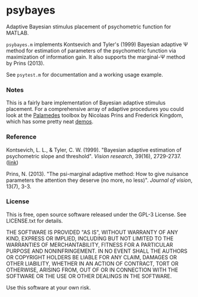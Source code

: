 # psybayes
Adaptive Bayesian stimulus placement of psychometric function for MATLAB.

`psybayes.m` implements Kontsevich and Tyler's (1999) Bayesian adaptive Ψ method for estimation of parameters of the psychometric function via maximization of information gain. It also supports the marginal-Ψ method by Prins (2013). 

See `psytest.m` for documentation and a working usage example.

### Notes

This is a fairly bare implementation of Bayesian adaptive stimulus placement. For a comprehensive array of adaptive procedures you could look at the [Palamedes](http://www.palamedestoolbox.org/) toolbox by Nicolaas Prins and Frederick Kingdom, which has some pretty neat [demos](http://www.palamedestoolbox.org/pal_ampm_demo.html).

### Reference

Kontsevich, L. L., & Tyler, C. W. (1999). "Bayesian adaptive estimation of psychometric slope and threshold". *Vision research*, 39(16), 2729-2737. ([link](http://www.sciencedirect.com/science/article/pii/S0042698998002855))

Prins, N. (2013). "The psi-marginal adaptive method: How to give nuisance parameters the attention they deserve (no more, no less)". *Journal of vision*, 13(7), 3-3.

### License

This is free, open source software released under the GPL-3 License. See LICENSE.txt for details.

THE SOFTWARE IS PROVIDED "AS IS", WITHOUT WARRANTY OF ANY KIND, EXPRESS OR IMPLIED, INCLUDING BUT NOT LIMITED TO THE WARRANTIES OF MERCHANTABILITY, FITNESS FOR A PARTICULAR PURPOSE AND NONINFRINGEMENT. IN NO EVENT SHALL THE AUTHORS OR COPYRIGHT HOLDERS BE LIABLE FOR ANY CLAIM, DAMAGES OR OTHER LIABILITY, WHETHER IN AN ACTION OF CONTRACT, TORT OR OTHERWISE, ARISING FROM, OUT OF OR IN CONNECTION WITH THE SOFTWARE OR THE USE OR OTHER DEALINGS IN THE SOFTWARE.

Use this software at your own risk.

